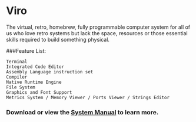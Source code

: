 # Viro

The virtual, retro, homebrew, fully programmable computer system for all of us who love retro systems but lack the space, resources or those essential skills required to build something physical.

###Feature List:

	Terminal
	Integrated Code Editor
	Assembly Language instruction set
	Compiler
	Native Runtime Engine
	File System
	Graphics and Font Support
	Metrics System / Memory Viewer / Ports Viewer / Strings Editor
	

### Download or view the [System Manual](https://github.com/Virtually-Retro/Viro/blob/eed37adc15911d745cd7357d75049cadde7af6a4/Viro%20System%20Manual.pdf) to learn more. 
